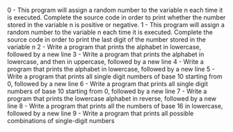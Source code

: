0 - This program will assign a random number to the variable n each time it is executed. Complete the source code in order to print whether the number stored in the variable n is positive or negative.
1 - This program will assign a random number to the variable n each time it is executed. Complete the source code in order to print the last digit of the number stored in the variable n
2 - Write a program that prints the alphabet in lowercase, followed by a new line
3 - Write a program that prints the alphabet in lowercase, and then in uppercase, followed by a new line
4 - Write a program that prints the alphabet in lowercase, followed by a new line
5 - Write a program that prints all single digit numbers of base 10 starting from 0, followed by a new line
6 - Write a program that prints all single digit numbers of base 10 starting from 0, followed by a new line
7 - Write a program that prints the lowercase alphabet in reverse, followed by a new line
8 - Write a program that prints all the numbers of base 16 in lowercase, followed by a new line
9 - Write a program that prints all possible combinations of single-digit numbers
